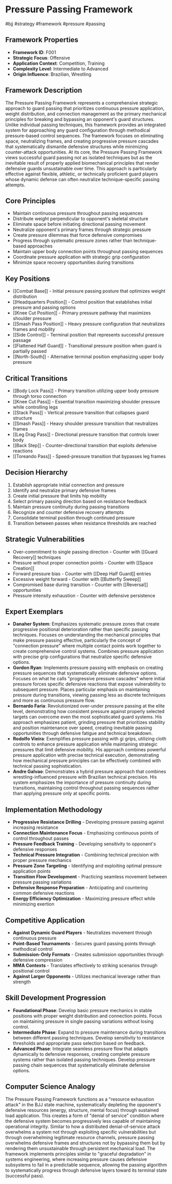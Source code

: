 <!-- Schema Markup for SEO -->
<script type="application/ld+json">
{
  "@context": "https://schema.org",
  "@type": "WebPage",
  "name": "Pressure Passing Framework",
  "description": "The Pressure Passing Framework represents a comprehensive strategic approach to guard passing that prioritizes continuous pressure application, weight distribution, and connection management as the...",
  "url": "https://bjjgraph.com/concepts/pressure-passing-framework",
  "isPartOf": {
    "@type": "WebSite",
    "name": "BJJ Graph",
    "url": "https://bjjgraph.com"
  }
}
</script>
<script type="application/ld+json">
{
  "@context": "https://schema.org",
  "@type": "BreadcrumbList",
  "itemListElement": [
    {
      "@type": "ListItem",
      "position": 1,
      "name": "Home",
      "item": "https://bjjgraph.com/"
    },
    {
      "@type": "ListItem",
      "position": 2,
      "name": "Concepts",
      "item": "https://bjjgraph.com/concepts/"
    },
    {
      "@type": "ListItem",
      "position": 3,
      "name": "Pressure Passing Framework",
      "item": "https://bjjgraph.com/concepts/pressure-passing-framework"
    }
  ]
}
</script>


# Pressure Passing Framework
#bjj #strategy #framework #pressure #passing

## Framework Properties
- **Framework ID**: F001
- **Strategic Focus**: Offensive
- **Application Context**: Competition, Training
- **Complexity Level**: Intermediate to Advanced
- **Origin Influence**: Brazilian, Wrestling

## Framework Description
The Pressure Passing Framework represents a comprehensive strategic approach to guard passing that prioritizes continuous pressure application, weight distribution, and connection management as the primary mechanical principles for breaking and bypassing an opponent's guard structures. Unlike individual passing techniques, this framework provides an integrated system for approaching any guard configuration through methodical pressure-based control sequences. The framework focuses on eliminating space, neutralizing frames, and creating progressive pressure cascades that systematically dismantle defensive structures while minimizing counter-attack opportunities. At its core, the Pressure Passing Framework views successful guard passing not as isolated techniques but as the inevitable result of properly applied biomechanical principles that render defensive guards unsustainable over time. This approach is particularly effective against flexible, athletic, or technically proficient guard players whose dynamic defense can often neutralize technique-specific passing attempts.

## Core Principles
- Maintain continuous pressure throughout passing sequences
- Distribute weight perpendicular to opponent's skeletal structure
- Eliminate space before initiating directional passing movement
- Neutralize opponent's primary frames through strategic pressure
- Create pressure dilemmas that force defensive compromises
- Progress through systematic pressure zones rather than technique-based approaches
- Maintain upper body connection points throughout passing sequences
- Coordinate pressure application with strategic grip configuration
- Minimize space recovery opportunities during transitions

## Key Positions
- [[Combat Base]] - Initial pressure passing posture that optimizes weight distribution
- [[Headquarters Position]] - Control position that establishes initial pressure and passing options
- [[Knee Cut Position]] - Primary pressure pathway that maximizes shoulder pressure
- [[Smash Pass Position]] - Heavy pressure configuration that neutralizes frames and mobility
- [[Side Control]] - Terminal position that represents successful pressure passage
- [[Flattened Half Guard]] - Transitional pressure position when guard is partially passed
- [[North-South]] - Alternative terminal position emphasizing upper body pressure

## Critical Transitions
- [[Body Lock Pass]] - Primary transition utilizing upper body pressure through torso connection
- [[Knee Cut Pass]] - Essential transition maximizing shoulder pressure while controlling legs
- [[Stack Pass]] - Vertical pressure transition that collapses guard structure
- [[Smash Pass]] - Heavy shoulder pressure transition that neutralizes frames
- [[Leg Drag Pass]] - Directional pressure transition that controls lower body
- [[Back Step]] - Counter-directional transition that exploits defensive reactions
- [[Toreando Pass]] - Speed-pressure transition that bypasses leg frames

## Decision Hierarchy
1. Establish appropriate initial connection and pressure
2. Identify and neutralize primary defensive frames
3. Create initial pressure that limits hip mobility
4. Select primary passing direction based on resistance feedback
5. Maintain pressure continuity during passing transitions
6. Recognize and counter defensive recovery attempts
7. Consolidate terminal position through continued pressure
8. Transition between passes when resistance thresholds are reached

## Strategic Vulnerabilities
- Over-commitment to single passing direction - Counter with [[Guard Recovery]] techniques
- Pressure without proper connection points - Counter with [[Space Creation]]
- Forward pressure bias - Counter with [[Deep Half Guard]] entries
- Excessive weight forward - Counter with [[Butterfly Sweep]]
- Compromised base during transition - Counter with [[Reversal]] opportunities
- Pressure intensity exhaustion - Counter with defensive persistence

## Expert Exemplars
- **Danaher System**: Emphasizes systematic pressure zones that create progressive positional deterioration rather than specific passing techniques. Focuses on understanding the mechanical principles that make pressure passing effective, particularly the concept of "connection pressure" where multiple contact points work together to create comprehensive control systems. Combines pressure application with precise grip configurations that neutralize specific defensive options.
- **Gordon Ryan**: Implements pressure passing with emphasis on creating pressure sequences that systematically eliminate defensive options. Focuses on what he calls "progressive pressure cascades" where initial pressure forces specific defensive reactions that expose vulnerability to subsequent pressure. Places particular emphasis on maintaining pressure during transitions, viewing passing less as discrete techniques and more as continuous pressure flow.
- **Bernardo Faria**: Revolutionized over-under pressure passing at the elite level, demonstrating how consistent pressure against properly selected targets can overcome even the most sophisticated guard systems. His approach emphasizes patient, grinding pressure that prioritizes stability and position maintenance over speed, creating inevitable passing opportunities through defensive fatigue and technical breakdown.
- **Rodolfo Vieira**: Exemplifies pressure passing with gi grips, utilizing cloth controls to enhance pressure application while maintaining strategic pressures that limit defensive mobility. His approach combines powerful pressure application with precise technical execution, demonstrating how mechanical pressure principles can be effectively combined with technical passing sophistication.
- **Andre Galvao**: Demonstrates a hybrid pressure approach that combines wrestling-influenced pressure with Brazilian technical precision. His system emphasizes the importance of pressure continuity during transitions, maintaining control throughout passing sequences rather than applying pressure only at specific points.

## Implementation Methodology
- **Progressive Resistance Drilling** - Developing pressure passing against increasing resistance
- **Connection Maintenance Focus** - Emphasizing continuous points of control throughout passes
- **Pressure Feedback Training** - Developing sensitivity to opponent's defensive responses
- **Technical Pressure Integration** - Combining technical precision with proper pressure mechanics
- **Pressure Zone Targeting** - Identifying and exploiting optimal pressure application points
- **Transition Flow Development** - Practicing seamless movement between pressure passing variations
- **Defensive Response Preparation** - Anticipating and countering common defensive reactions
- **Energy Efficiency Optimization** - Maximizing pressure effect while minimizing exertion

## Competitive Application
- **Against Dynamic Guard Players** - Neutralizes movement through continuous pressure
- **Point-Based Tournaments** - Secures guard passing points through methodical control
- **Submission-Only Formats** - Creates submission opportunities through defensive compression
- **MMA Contexts** - Translates effectively to striking scenarios through positional control
- **Against Larger Opponents** - Utilizes mechanical leverage rather than strength

## Skill Development Progression
- **Foundational Phase**: Develop basic pressure mechanics in stable positions with proper weight distribution and connection points. Focus on maintaining pressure in single passing variations without losing control.
- **Intermediate Phase**: Expand to pressure maintenance during transitions between different passing techniques. Develop sensitivity to resistance thresholds and appropriate pass selection based on feedback.
- **Advanced Phase**: Integrate seamless pressure flow that adapts dynamically to defensive responses, creating complete pressure systems rather than isolated passing techniques. Develop pressure passing chain sequences that systematically eliminate defensive options.

## Computer Science Analogy
The Pressure Passing Framework functions as a "resource exhaustion attack" in the BJJ state machine, systematically depleting the opponent's defensive resources (energy, structure, mental focus) through sustained load application. This creates a form of "denial of service" condition where the defensive system becomes progressively less capable of maintaining operational integrity. Similar to how a distributed denial-of-service attack overwhelms a system not through exploiting specific vulnerabilities but through overwhelming legitimate resource channels, pressure passing overwhelms defensive frames and structures not by bypassing them but by rendering them unsustainable through persistent mechanical load. The framework implements principles similar to "graceful degradation" in systems engineering, where increasing pressure causes defensive subsystems to fail in a predictable sequence, allowing the passing algorithm to systematically progress through defensive layers toward its terminal state (successful pass).
